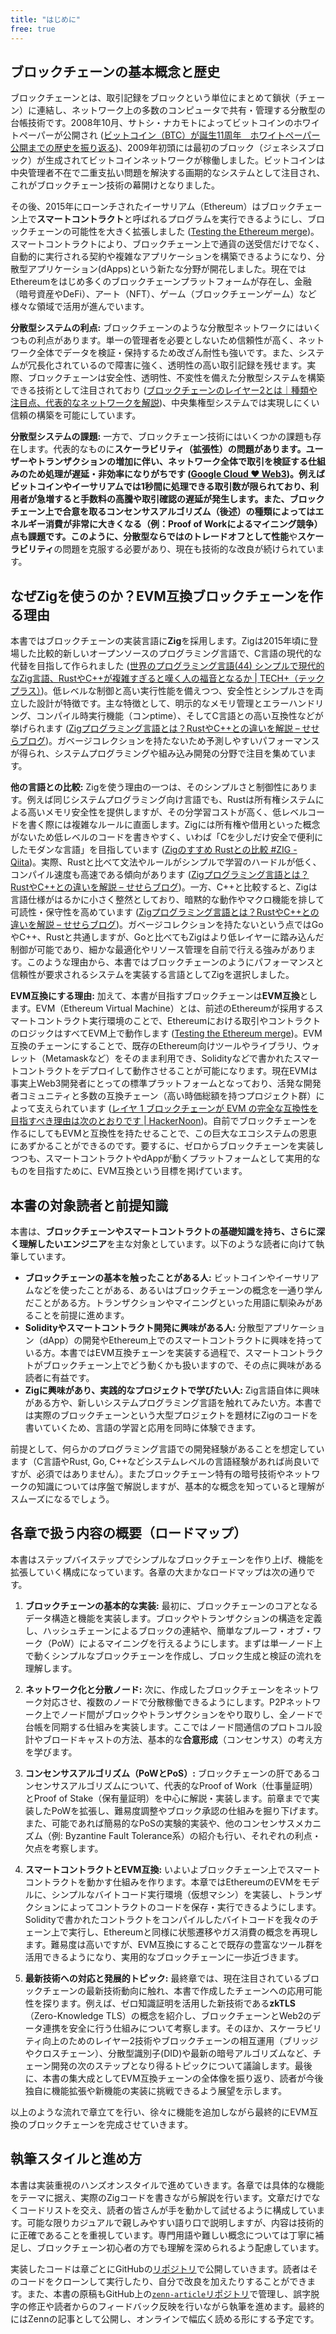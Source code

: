 ```yaml
---
title: "はじめに"
free: true
---
```


## ブロックチェーンの基本概念と歴史

ブロックチェーンとは、取引記録をブロックという単位にまとめて鎖状（チェーン）に連結し、ネットワーク上の多数のコンピュータで共有・管理する分散型の台帳技術です。2008年10月、サトシ・ナカモトによってビットコインのホワイトペーパーが公開され ([ビットコイン（BTC）が誕生11周年　ホワイトペーパー公開までの歴史を振り返る](https://coinpost.jp/?p=115638#:~:text=%E3%83%93%E3%83%83%E3%83%88%E3%82%B3%E3%82%A4%E3%83%B3%E3%81%AF31%E6%97%A5%E3%80%81%E3%83%9B%E3%83%AF%E3%82%A4%E3%83%88%E3%83%9A%E3%83%BC%E3%83%91%E3%83%BC%E3%81%AE%E5%85%AC%E9%96%8B%E6%97%A5%E3%81%8B%E3%82%8911%E5%91%A8%E5%B9%B4%E3%82%92%E8%BF%8E%E3%81%88%E3%81%9F%E3%80%82%E3%83%9B%E3%83%AF%E3%82%A4%E3%83%88%E3%83%9A%E3%83%BC%E3%83%91%E3%83%BC%E3%81%AF2008%E5%B9%B410%E6%9C%8831%E6%97%A5%E3%80%81%E3%82%B5%E3%83%88%E3%82%B7%E3%83%BB%E3%83%8A%E3%82%AB%E3%83%A2%E3%83%88%E3%81%AB%E3%82%88%E3%82%8A%E5%85%AC%E9%96%8B%E3%81%95%E3%82%8C%E3%81%9F%E3%80%82%E4%BB%AE%E6%83%B3%E9%80%9A%E8%B2%A8%E5%8F%96%E5%BC%95%E6%89%80%E3%83%90%20%E3%82%A4%E3%83%8A%E3%83%B3%E3%82%B9%E3%82%92%E3%81%AF%E3%81%98%E3%82%81%E3%80%81%E5%A4%9A%E3%81%8F%E3%81%AE%E4%BA%BA%E3%80%85%E3%81%8C%E3%80%81%E3%81%93%E3%81%AE%E5%81%89%E6%A5%AD%E3%82%92%E7%A5%9D%E7%A6%8F%E3%81%97%E3%81%A6%E3%81%84%E3%82%8B%E3%80%82))、2009年初頭には最初のブロック（ジェネシスブロック）が生成されてビットコインネットワークが稼働しました。ビットコインは中央管理者不在で二重支払い問題を解決する画期的なシステムとして注目され、これがブロックチェーン技術の幕開けとなりました。

その後、2015年にローンチされたイーサリアム（Ethereum）はブロックチェーン上で**スマートコントラクト**と呼ばれるプログラムを実行できるようにし、ブロックチェーンの可能性を大きく拡張しました ([Testing the Ethereum merge](https://antithesis.com/case_studies/ethereum_merge/#:~:text=Ethereum%20is%20a%20decentralized%20blockchain,crypto%20projects%20across%20the%20globe))。スマートコントラクトにより、ブロックチェーン上で通貨の送受信だけでなく、自動的に実行される契約や複雑なアプリケーションを構築できるようになり、分散型アプリケーション(dApps)という新たな分野が開花しました。現在ではEthereumをはじめ多くのブロックチェーンプラットフォームが存在し、金融（暗号資産やDeFi）、アート（NFT）、ゲーム（ブロックチェーンゲーム）など様々な領域で活用が進んでいます。

**分散型システムの利点:** ブロックチェーンのような分散型ネットワークにはいくつもの利点があります。単一の管理者を必要としないため信頼性が高く、ネットワーク全体でデータを検証・保持するため改ざん耐性も強いです。また、システムが冗長化されているので障害に強く、透明性の高い取引記録を残せます。実際、ブロックチェーンは安全性、透明性、不変性を備えた分散型システムを構築できる技術として注目されており ([ブロックチェーンのレイヤー2とは｜種類や注目点、代表的なネットワークを解説](https://coinpost.jp/?p=450171#:~:text=%E3%83%96%E3%83%AD%E3%83%83%E3%82%AF%E3%83%81%E3%82%A7%E3%83%BC%E3%83%B3%E3%81%AF%E5%AE%89%E5%85%A8%E6%80%A7%E3%80%81%E9%80%8F%E6%98%8E%E6%80%A7%E3%80%81%E4%B8%8D%E5%A4%89%E6%80%A7%E3%82%92%E5%82%99%E3%81%88%E3%81%9F%E5%88%86%E6%95%A3%E5%9E%8B%E3%82%B7%E3%82%B9%E3%83%86%E3%83%A0%E3%82%92%E6%A7%8B%E7%AF%89%E3%81%A7%E3%81%8D%E3%82%8B%E5%88%A9%E7%82%B9%E3%81%8C%E3%81%82%E3%82%8A%E3%80%81%E3%81%9D%E3%81%AE%E6%99%AE%E5%8F%8A%E3%81%8C%E9%80%B2%E3%82%93%E3%81%A7%E3%81%84%E3%82%8B%E3%80%82))、中央集権型システムでは実現しにくい信頼の構築を可能にしています。

**分散型システムの課題:** 一方で、ブロックチェーン技術にはいくつかの課題も存在します。代表的なものに**スケーラビリティ（拡張性）**の問題があります。ユーザーやトランザクションの増加に伴い、ネットワーク全体で取引を検証する仕組みのため処理が遅延・非効率になりがちです ([Google Cloud ❤ Web3](https://zenn.dev/google_cloud_jp/articles/0795db18a936ba#:~:text=%E3%82%B9%E3%82%B1%E3%83%BC%E3%83%A9%E3%83%93%E3%83%AA%E3%83%86%E3%82%A3%3A%20%E3%83%96%E3%83%AD%E3%83%83%E3%82%AF%E3%83%81%E3%82%A7%E3%83%BC%E3%83%B3%E3%83%8D%E3%83%83%E3%83%88%E3%83%AF%E3%83%BC%E3%82%AF%E3%81%AF%E3%80%81%E7%89%B9%E3%81%AB%E3%83%A6%E3%83%BC%E3%82%B6%E3%83%BC%E6%95%B0%E3%81%A8%E3%83%88%E3%83%A9%E3%83%B3%E3%82%B6%E3%82%AF%E3%82%B7%E3%83%A7%E3%83%B3%E6%95%B0%E3%81%8C%E5%A2%97%E3%81%88%E3%82%8B%E3%81%AB%E3%81%A4%E3%82%8C%E3%81%A6%E3%80%81%E9%81%85%E3%81%8F%E3%81%A6%E9%9D%9E%E5%8A%B9%E7%8E%87%E3%81%AB%E3%81%AA%E3%82%8B%E5%8F%AF%E8%83%BD%E6%80%A7%E3%81%8C%E3%81%82%E3%82%8A%E3%81%BE%E3%81%99%E3%80%82%E3%81%93%E3%82%8C%E3%81%AF%E3%80%81%E3%81%99%E3%81%B9%E3%81%A6%E3%81%AE%E3%83%88%E3%83%A9%20%E3%83%B3%E3%82%B6%E3%82%AF%E3%82%B7%E3%83%A7%E3%83%B3%E3%81%8C%E3%83%8D%E3%83%83%E3%83%88%E3%83%AF%E3%83%BC%E3%82%AF%E4%B8%8A%E3%81%AE%E3%81%99%E3%81%B9%E3%81%A6%E3%81%AE%E3%83%8E%E3%83%BC%E3%83%89%E3%81%AB%E3%82%88%E3%81%A3%E3%81%A6%E6%A4%9C%E8%A8%BC%E3%81%95%E3%82%8C%E3%82%8B%E5%BF%85%E8%A6%81%E3%81%8C%E3%81%82%E3%82%8B%E3%81%9F%E3%82%81%E3%81%A7%E3%81%82%E3%82%8A%E3%80%81%E3%81%93%E3%82%8C%E3%81%AF%E9%9D%9E%E5%B8%B8%E3%81%AB%E6%99%82%E9%96%93%E3%81%8C%E3%81%8B%E3%81%8B%E3%82%8B%E3%83%97%E3%83%AD%E3%82%BB%E3%82%B9%E3%81%A8%E3%81%AA%E3%82%8B%E5%8F%AF%E8%83%BD%E6%80%A7%E3%81%8C%E3%81%82%E3%82%8A%E3%81%BE%E3%81%99%E3%80%82))。例えばビットコインやイーサリアムでは1秒間に処理できる取引数が限られており、利用者が急増すると手数料の高騰や取引確認の遅延が発生します。また、ブロックチェーン上で合意を取るコンセンサスアルゴリズム（後述）の種類によってはエネルギー消費が非常に大きくなる（例：Proof of Workによるマイニング競争）点も課題です。このように、分散型ならではのトレードオフとして**性能**や**スケーラビリティ**の問題を克服する必要があり、現在も技術的な改良が続けられています。

## なぜZigを使うのか？EVM互換ブロックチェーンを作る理由

本書ではブロックチェーンの実装言語に**Zig**を採用します。Zigは2015年頃に登場した比較的新しいオープンソースのプログラミング言語で、C言語の現代的な代替を目指して作られました ([世界のプログラミング言語(44) シンプルで現代的なZig言語、RustやC++が複雑すぎると嘆く人の福音となるか | TECH+（テックプラス）](https://news.mynavi.jp/techplus/article/programinglanguageoftheworld-44/#:~:text=Zig%E3%81%AF2015%E5%B9%B4%E3%81%AB%E7%99%BB%E5%A0%B4%E3%81%97%E3%81%9F%E6%96%B0%E3%81%97%E3%81%84%E3%82%AA%E3%83%BC%E3%83%97%E3%83%B3%E3%82%BD%E3%83%BC%E3%82%B9%E3%81%AE%E3%83%97%E3%83%AD%E3%82%B0%E3%83%A9%E3%83%9F%E3%83%B3%E3%82%B0%E8%A8%80%E8%AA%9E%E3%81%A7%E3%81%99%E3%80%82Go%E8%A8%80%E8%AA%9E%E3%82%84Rust%E8%A8%80%E8%AA%9E%E3%81%AE%E3%82%88%E3%81%86%E3%81%AB%E3%80%81C%E8%A8%80%E8%AA%9E%E3%81%AE%E7%BD%AE%E3%81%8D%E6%8F%9B%E3%81%88%E3%82%92%E7%9B%AE%E6%A8%99%E3%81%AB%E3%81%97%E3%81%9F%E3%82%B3%E3%83%B3%E3%83%91%E3%82%A4%E3%83%A9%E8%A8%80%E8%AA%9E%E3%81%A7%E3%81%99%E3%80%82%E3%81%9D%E3%81%AE%E6%9C%80%20%E5%A4%A7%E3%81%AE%E7%89%B9%E5%BE%B4%E3%81%AF%E3%82%B7%E3%83%B3%E3%83%97%E3%83%AB%E3%81%A7%E3%81%82%E3%82%8B%E3%81%93%E3%81%A8%E3%81%A7%E3%81%99%E3%80%82%E7%A2%BA%E3%81%8B%E3%81%AB%E3%80%81%E3%83%9E%E3%82%AF%E3%83%AD%E3%82%82%E3%83%97%E3%83%AA%E3%83%97%E3%83%AD%E3%82%BB%E3%83%83%E3%82%B5%E3%82%82%E3%81%82%E3%82%8A%E3%81%BE%E3%81%9B%E3%82%93%E3%81%8C%E3%80%81%E7%8F%BE%E4%BB%A3%E7%9A%84%E3%81%AA%E8%A8%80%E8%AA%9E%E3%81%AB%E4%BB%95%E4%B8%8A%E3%81%8C%E3%81%A3%E3%81%A6%E3%81%84%E3%81%BE%E3%81%99%E3%80%82%E6%9C%80%E8%BF%91%E8%A9%B1%E9%A1%8C%E3%81%AB%E3%81%AA%E3%82%8B%E3%81%93%E3%81%A8%E3%81%8C%E5%A2%97%E3%81%88%E3%81%A6%E3%81%8D%E3%81%9F%E3%81%AE%E3%81%A7%E8%A9%A6%E3%81%97%E3%81%A6%E3%81%BF%E3%81%BE%E3%81%97%E3%82%87%20%E3%81%86%E3%80%82))。低レベルな制御と高い実行性能を備えつつ、安全性とシンプルさを両立した設計が特徴です。主な特徴として、明示的なメモリ管理とエラーハンドリング、コンパイル時実行機能（コンptime）、そしてC言語との高い互換性などが挙げられます ([Zigプログラミング言語とは？RustやC++との違いを解説 – せせらブログ](https://sesera231.com/archives/7703#:~:text=,C%E8%A8%80%E8%AA%9E%E3%81%A8%E3%81%AE%E7%9B%B8%E4%BA%92%E9%81%8B%E7%94%A8%E6%80%A7%E3%81%8C%E9%AB%98%E3%81%84))。ガベージコレクションを持たないため予測しやすいパフォーマンスが得られ、システムプログラミングや組み込み開発の分野で注目を集めています。

**他の言語との比較:** Zigを使う理由の一つは、そのシンプルさと制御性にあります。例えば同じシステムプログラミング向け言語でも、Rustは所有権システムによる高いメモリ安全性を提供しますが、その分学習コストが高く、低レベルコードを書く際には複雑なルールに直面します。Zigには所有権や借用といった概念がないため低レベルのコードを書きやすく、いわば「Cを少しだけ安全で便利にしたモダンな言語」を目指しています ([Zigのすすめ Rustとの比較 #ZIG - Qiita](https://qiita.com/lechatthecat/items/d448727b817b7b03b535#:~:text=%E4%B8%80%E6%96%B9%E3%81%A7%E3%80%81%E3%80%8CC%E3%81%AE%E3%82%88%E3%81%86%E3%81%AB%E3%82%B7%E3%83%B3%E3%83%97%E3%83%AB%E3%81%A0%E3%81%91%E3%81%A9%E3%80%81%E3%82%82%E3%81%86%E5%B0%91%E3%81%97%E4%BE%BF%E5%88%A9%E3%81%AA%E6%A9%9F%E8%83%BD%E3%82%84%E5%8E%B3%E6%A0%BC%E3%81%AA%E5%9E%8B%E3%83%81%E3%82%A7%E3%83%83%E3%82%AF%E3%81%8C%E6%AC%B2%E3%81%97%E3%81%84%E3%80%8D%E3%81%A8%E3%81%84%E3%81%A3%E3%81%9F%E3%83%8B%E3%83%BC%E3%82%BA%E3%81%AB%E5%AF%BE%E3%81%97%E3%81%A6%E3%81%AF%E3%80%81Zig%E3%81%AE%E3%82%88%E3%81%86%E3%81%AA%E3%82%A2%E3%83%97%E3%83%AD%E3%83%BC%E3%83%81%E3%81%AF%E9%9D%9E%E5%B8%B8%E3%81%AB%E9%AD%85%E5%8A%9B%E7%9A%84%E3%81%AB%E8%A6%8B%E3%81%88%E3%81%BE%E3%81%99%E3%80%82Z%20ig%E3%81%AF%E6%89%80%E6%9C%89%E6%A8%A9%E3%82%84%E5%80%9F%E7%94%A8%E3%81%AA%E3%81%A9%E3%81%AE%E6%A6%82%E5%BF%B5%E3%81%8C%E3%81%AA%E3%81%84%E3%81%9F%E3%82%81%E3%80%81%E4%BD%8E%E3%83%AC%E3%83%99%E3%83%AB%E3%81%AB%E8%B8%8F%E3%81%BF%E8%BE%BC%E3%82%93%E3%81%A0%E3%82%B3%E3%83%BC%E3%83%89%E3%82%92%E6%9B%B8%E3%81%8F%E9%9A%9B%E3%81%AE%E7%85%A9%E3%82%8F%E3%81%97%E3%81%95%E3%81%8C%E3%81%82%E3%82%8A%E3%81%BE%E3%81%9B%E3%82%93%E3%80%82%E8%A8%80%E3%81%84%E6%8F%9B%E3%81%88%E3%82%8B%E3%81%A8%E3%80%81%E2%80%9CC%E3%82%92%E3%81%A1%E3%82%87%E3%81%A3%E3%81%A8%E3%81%A0%E3%81%91%E5%AE%89%E5%85%A8%E3%83%BB%E4%BE%BF%E5%88%A9%E3%81%AB%E3%81%97%E3%81%9F%E3%83%A2%E3%83%80%E3%83%B3%E3%81%AA%E8%A8%80%E8%AA%9E))。実際、Rustと比べて文法やルールがシンプルで学習のハードルが低く、コンパイル速度も高速である傾向があります ([Zigプログラミング言語とは？RustやC++との違いを解説 – せせらブログ](https://sesera231.com/archives/7703#:~:text=,%E3%82%B3%E3%83%B3%E3%83%91%E3%82%A4%E3%83%AB%E9%80%9F%E5%BA%A6%E3%81%AFZig%E3%81%AE%E6%96%B9%E3%81%8C%E9%80%9F%E3%81%84%E5%82%BE%E5%90%91))。一方、C++と比較すると、Zigは言語仕様がはるかに小さく整然としており、暗黙的な動作やマクロ機能を排して可読性・保守性を高めています ([Zigプログラミング言語とは？RustやC++との違いを解説 – せせらブログ](https://sesera231.com/archives/7703#:~:text=,%E3%82%AC%E3%83%99%E3%83%BC%E3%82%B8%E3%82%B3%E3%83%AC%E3%82%AF%E3%82%B7%E3%83%A7%E3%83%B3%E3%81%8C%E3%81%AA%E3%81%84%E7%82%B9%E3%81%AF%E5%85%B1%E9%80%9A))。ガベージコレクションを持たないという点ではGoやC++、Rustと共通しますが、Goと比べてもZigはより低レイヤーに踏み込んだ制御が可能であり、細かな最適化やリソース管理を自前で行える強みがあります。このような理由から、本書ではブロックチェーンのようにパフォーマンスと信頼性が要求されるシステムを実装する言語としてZigを選択しました。

**EVM互換にする理由:** 加えて、本書が目指すブロックチェーンは**EVM互換**とします。EVM（Ethereum Virtual Machine）とは、前述のEthereumが採用するスマートコントラクト実行環境のことで、Ethereumにおける取引やコントラクトのロジックはすべてEVM上で動作します ([Testing the Ethereum merge](https://antithesis.com/case_studies/ethereum_merge/#:~:text=Ethereum%20is%20a%20decentralized%20blockchain,crypto%20projects%20across%20the%20globe))。EVM互換のチェーンにすることで、既存のEthereum向けツールやライブラリ、ウォレット（Metamaskなど）をそのまま利用でき、Solidityなどで書かれたスマートコントラクトをデプロイして動作させることが可能になります。現在EVMは事実上Web3開発者にとっての標準プラットフォームとなっており、活発な開発者コミュニティと多数の互換チェーン（高い時価総額を持つプロジェクト群）によって支えられています ([レイヤ 1 ブロックチェーンが EVM の完全な互換性を目指すべき理由は次のとおりです | HackerNoon](https://hackernoon.com/lang/ja/%E3%83%AC%E3%82%A4%E3%83%A4-1-%E3%83%96%E3%83%AD%E3%83%83%E3%82%AF%E3%83%81%E3%82%A7%E3%83%BC%E3%83%B3%E3%81%8C%E5%AE%8C%E5%85%A8%E3%81%AA-evm-%E4%BA%92%E6%8F%9B%E6%80%A7%E3%82%92%E7%9B%AE%E6%8C%87%E3%81%99%E3%81%B9%E3%81%8D%E7%90%86%E7%94%B1%E3%81%AF%E3%81%93%E3%81%93%E3%81%AB%E3%81%82%E3%82%8A%E3%81%BE%E3%81%99#:~:text=%E6%B4%BB%E7%99%BA%E3%81%AA%E9%96%8B%E7%99%BA%E8%80%85%E3%82%B3%E3%83%9F%E3%83%A5%E3%83%8B%E3%83%86%E3%82%A3%E3%81%A8%E4%BA%92%E6%8F%9B%E6%80%A7%E3%81%AE%E3%81%82%E3%82%8B%E6%99%82%E4%BE%A1%E7%B7%8F%E9%A1%8D%E3%81%AE%E9%AB%98%E3%81%84%E3%83%96%E3%83%AD%E3%83%83%E3%82%AF%E3%83%81%E3%82%A7%E3%83%BC%E3%83%B3%E3%81%8C%E5%A4%9A%E6%95%B0%E3%81%82%E3%82%8B%20EVM%20%E3%81%AF%E3%80%81Web3%20%E9%96%8B%E7%99%BA%E8%80%85%E3%81%AB%E3%81%A8%E3%81%A3%E3%81%A6%E3%81%AE%E4%BA%8B%E5%AE%9F%E4%B8%8A%E3%81%AE%E6%A8%99%E6%BA%96%E3%81%A7%E3%81%99%E3%80%82%E6%A5%AD%E7%95%8C%E3%81%8C%E5%9B%9E%E5%BE%A9%E3%81%AE%E6%BA%96%E5%82%99%E3%82%92%E3%81%97%E3%81%A6%E3%81%84%20%E3%82%8B%E3%81%9F%E3%82%81%E3%80%81%E4%BB%96%E3%81%AE%E3%83%95%E3%83%AC%E3%83%BC%E3%83%A0%E3%83%AF%E3%83%BC%E3%82%AF%E4%B8%8A%E3%81%AB%E6%A7%8B%E7%AF%89%E3%81%95%E3%82%8C%E3%81%9F%E3%83%96%E3%83%AD%E3%83%83%E3%82%AF%E3%83%81%E3%82%A7%E3%83%BC%E3%83%B3%E3%81%AF%E3%80%81%E3%83%96%E3%83%AD%E3%83%83%E3%82%AF%E3%83%81%E3%82%A7%E3%83%BC%E3%83%B3%E3%81%B8%E3%81%AE%E3%82%B5%E3%83%9D%E3%83%BC%E3%83%88%E3%81%AE%E8%BF%BD%E5%8A%A0%E3%82%92%E5%84%AA%E5%85%88%E3%81%99%E3%82%8B%E5%BF%85%E8%A6%81%E3%81%8C%E3%81%82%E3%82%8A%E3%81%BE%E3%81%99%E3%80%82))。自前でブロックチェーンを作るにしてもEVMと互換性を持たせることで、この巨大なエコシステムの恩恵にあずかることができるのです。要するに、ゼロからブロックチェーンを実装しつつも、スマートコントラクトやdAppが動くプラットフォームとして実用的なものを目指すために、EVM互換という目標を掲げています。

## 本書の対象読者と前提知識

本書は、**ブロックチェーンやスマートコントラクトの基礎知識を持ち、さらに深く理解したいエンジニア**を主な対象としています。以下のような読者に向けて執筆しています。

- **ブロックチェーンの基本を触ったことがある人:** ビットコインやイーサリアムなどを使ったことがある、あるいはブロックチェーンの概念を一通り学んだことがある方。トランザクションやマイニングといった用語に馴染みがあることを前提に進めます。
- **Solidityやスマートコントラクト開発に興味がある人:** 分散型アプリケーション（dApp）の開発やEthereum上でのスマートコントラクトに興味を持っている方。本書ではEVM互換チェーンを実装する過程で、スマートコントラクトがブロックチェーン上でどう動くかも扱いますので、その点に興味がある読者に有益です。
- **Zigに興味があり、実践的なプロジェクトで学びたい人:** Zig言語自体に興味がある方や、新しいシステムプログラミング言語を触れてみたい方。本書では実際のブロックチェーンという大型プロジェクトを題材にZigのコードを書いていくため、言語の学習と応用を同時に体験できます。

前提として、何らかのプログラミング言語での開発経験があることを想定しています（C言語やRust, Go, C++などシステムレベルの言語経験があれば尚良いですが、必須ではありません）。またブロックチェーン特有の暗号技術やネットワークの知識については序盤で解説しますが、基本的な概念を知っていると理解がスムーズになるでしょう。

## 各章で扱う内容の概要（ロードマップ）

本書はステップバイステップでシンプルなブロックチェーンを作り上げ、機能を拡張していく構成になっています。各章の大まかなロードマップは次の通りです。

1. **ブロックチェーンの基本的な実装:** 最初に、ブロックチェーンのコアとなるデータ構造と機能を実装します。ブロックやトランザクションの構造を定義し、ハッシュチェーンによるブロックの連結や、簡単なプルーフ・オブ・ワーク（PoW）によるマイニングを行えるようにします。まずは単一ノード上で動くシンプルなブロックチェーンを作成し、ブロック生成と検証の流れを理解します。

2. **ネットワーク化と分散ノード:** 次に、作成したブロックチェーンをネットワーク対応させ、複数のノードで分散稼働できるようにします。P2Pネットワーク上でノード間がブロックやトランザクションをやり取りし、全ノードで台帳を同期する仕組みを実装します。ここではノード間通信のプロトコル設計やブロードキャストの方法、基本的な**合意形成**（コンセンサス）の考え方を学びます。

3. **コンセンサスアルゴリズム（PoWとPoS）:** ブロックチェーンの肝であるコンセンサスアルゴリズムについて、代表的なProof of Work（仕事量証明）とProof of Stake（保有量証明）を中心に解説・実装します。前章までで実装したPoWを拡張し、難易度調整やブロック承認の仕組みを掘り下げます。また、可能であれば簡易的なPoSの実験的実装や、他のコンセンサスメカニズム（例: Byzantine Fault Tolerance系）の紹介も行い、それぞれの利点・欠点を考察します。

4. **スマートコントラクトとEVM互換:** いよいよブロックチェーン上でスマートコントラクトを動かす仕組みを作ります。本章ではEthereumのEVMをモデルに、シンプルなバイトコード実行環境（仮想マシン）を実装し、トランザクションによってコントラクトのコードを保存・実行できるようにします。Solidityで書かれたコントラクトをコンパイルしたバイトコードを我々のチェーン上で実行し、Ethereumと同様に状態遷移やガス消費の概念を再現します。難易度は高いですが、EVM互換にすることで既存の豊富なツール群を活用できるようになり、実用的なブロックチェーンに一歩近づきます。

5. **最新技術への対応と発展的トピック:** 最終章では、現在注目されているブロックチェーンの最新技術動向に触れ、本書で作成したチェーンへの応用可能性を探ります。例えば、ゼロ知識証明を活用した新技術である**zkTLS**（Zero-Knowledge TLS）の概念を紹介し、ブロックチェーンとWeb2のデータ連携を安全に行う仕組みについて考察します。そのほか、スケーラビリティ向上のためのレイヤー2技術やブロックチェーンの相互運用（ブリッジやクロスチェーン）、分散型識別子(DID)や最新の暗号アルゴリズムなど、チェーン開発の次のステップとなり得るトピックについて議論します。最後に、本書の集大成としてEVM互換チェーンの全体像を振り返り、読者が今後独自に機能拡張や新機能の実装に挑戦できるよう展望を示します。

以上のような流れで章立てを行い、徐々に機能を追加しながら最終的にEVM互換のブロックチェーンを完成させていきます。

## 執筆スタイルと進め方

本書は実装重視のハンズオンスタイルで進めていきます。各章では具体的な機能をテーマに据え、実際のZigコードを書きながら解説を行います。文章だけでなくコードリストを交え、読者の皆さんが手を動かして試せるように構成しています。可能な限りカジュアルで親しみやすい語り口で説明しますが、内容は技術的に正確であることを重視しています。専門用語や難しい概念については丁寧に補足し、ブロックチェーン初心者の方でも理解を深められるよう配慮しています。

実装したコードは章ごとにGitHubの[リポジトリ](https://github.com/susumutomita/BlockChain)で公開していきます。読者はそのコードをクローンして実行したり、自分で改良を加えたりすることができます。また、本書の原稿もGitHub上の[`zenn-article`リポジトリ](https://github.com/susumutomita/zenn-article)で管理し、誤字脱字の修正や読者からのフィードバック反映を行いながら執筆を進めます。最終的にはZennの記事として公開し、オンラインで幅広く読める形にする予定です。
